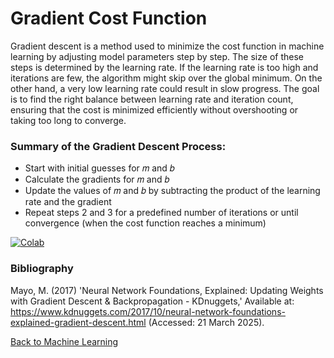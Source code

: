 # Gradient Cost Function

Gradient descent is a method used to minimize the cost function in machine learning by adjusting model parameters step by step. The size of these steps is determined by the learning rate. If the learning rate is too high and iterations are few, the algorithm might skip over the global minimum. On the other hand, a very low learning rate could result in slow progress. The goal is to find the right balance between learning rate and iteration count, ensuring that the cost is minimized efficiently without overshooting or taking too long to converge.

### Summary of the Gradient Descent Process:
- Start with initial guesses for 𝑚 and 𝑏
- Calculate the gradients for 𝑚 and 𝑏
- Update the values of 𝑚 and 𝑏 by subtracting the product of the learning rate and the gradient
- Repeat steps 2 and 3 for a predefined number of iterations or until convergence (when the cost function reaches a minimum)


[![Colab](https://colab.research.google.com/assets/colab-badge.svg)](https://colab.research.google.com/github/jaco-uoeo/ml-artefact/blob/main/Unit08/Ex4%20gradient_descent_cost_function.ipynb)

### Bibliography

Mayo, M. (2017) 'Neural Network Foundations, Explained: Updating Weights with Gradient Descent & Backpropagation - KDnuggets,' Available at: https://www.kdnuggets.com/2017/10/neural-network-foundations-explained-gradient-descent.html (Accessed: 21 March 2025). 

[Back to Machine Learning](/machine_learning/)
